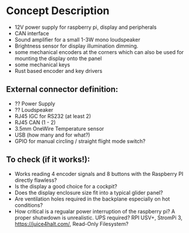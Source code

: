 # Concept Description
- 12V power supply for raspberry pi, display and peripherals
- CAN interface
- Sound amplifier for a small 1-3W mono loudspeaker
- Brightness sensor for display illumination dimming. 
- some mechanical encoders at the corners which can also be used for mounting the display onto the panel
- some mechanical keys
- Rust based encoder and key drivers


## External connector definition:
- ?? Power Supply  
- ?? Loudspeaker 
- RJ45 IGC for RS232  (at least 2)
- RJ45 CAN (1 - 2)
- 3.5mm OneWire Temperature sensor 
- USB (how many and for what?)
- GPIO for manual circling / straight flight mode switch?


## To check (if it works!): 
- Works reading 4 encoder signals and 8 buttons with the Raspberry PI directly flawless? 
- Is the display a good choice for a cockpit?
- Does the display enclosure size fit into a typical glider panel?
- Are ventilation holes required in the backplane especially on hot conditions? 
- How critical is a regualar power interruption of the raspberry pi?  A proper shutwdown is unrealistic. UPS required? RPI USV+, StromPi 3, https://juice4halt.com/, Read-Only Filesystem?